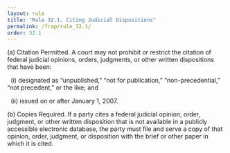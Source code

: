 ```yaml
---
layout: rule
title: "Rule 32.1. Citing Judicial Dispositions"
permalink: /frap/rule_32.1/
order: 32.1
---
```


(a) Citation Permitted. A court may not prohibit or restrict the citation of federal judicial opinions, orders, judgments, or other written dispositions that have been:


&nbsp;&nbsp;(i) designated as “unpublished,” “not for publication,” “non-precedential,” “not precedent,” or the like; and


&nbsp;&nbsp;(ii) issued on or after January 1, 2007.


(b) Copies Required. If a party cites a federal judicial opinion, order, judgment, or other written disposition that is not available in a publicly accessible electronic database, the party must file and serve a copy of that opinion, order, judgment, or disposition with the brief or other paper in which it is cited.
